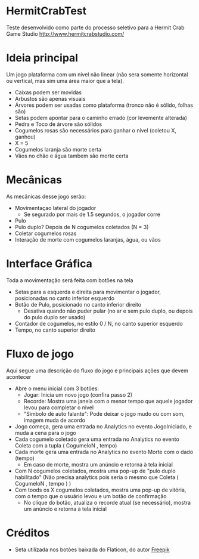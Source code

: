 # HermitCrabTest
Teste desenvolvido como parte do processo seletivo para a Hermit Crab Game Studio http://www.hermitcrabstudio.com/


# Ideia principal

Um jogo plataforma com um nivel não linear (não sera somente horizontal ou vertical, mas sim uma área maior que a tela).

- Caixas podem ser movidas
- Arbustos são apenas visuais
- Árvores podem ser usadas como plataforma (tronco não é sólido, folhas são)
- Setas podem apontar para o caminho errado (cor levemente alterada)
- Pedra e Toco de árvore são sólidos
- Cogumelos rosas são necessários para ganhar o nível (coletou X, ganhou)
- X = 5
- Cogumelos laranja são morte certa
- Vãos no chão e água tambem são morte certa

# Mecânicas

As mecânicas desse jogo serão:

- Movimentaçao lateral do jogador
  - Se segurado por mais de 1.5 segundos, o jogador corre
- Pulo
- Pulo duplo? Depois de N cogumelos coletados (N = 3)
- Coletar cogumelos rosas
- Interação de morte com cogumelos laranjas, água, ou vãos

# Interface Gráfica

Toda a movimentação será feita com botões na tela

- Setas para a esquerda e direita para movimentar o jogador, posicionadas no canto inferior esquerdo
- Botão de Pulo, posicionado no canto inferior direito
  - Desativa quando não puder pular (no ar e sem pulo duplo, ou depois do pulo duplo ser usado)
- Contador de cogumelos, no estilo 0 / N, no canto superior esquerdo
- Tempo, no canto superior direito

# Fluxo de jogo

Aqui segue uma descrição do fluxo do jogo e principais ações que devem acontecer

- Abre o menu inicial com 3 botões:
  - Jogar: Inicia um novo jogo (confira passo 2)
  - Recorde: Mostra uma janela com o menor tempo que aquele jogador levou para completar o nivel
  - "Simbolo de auto falante": Pode deixar o jogo mudo ou com som, imagem muda de acordo
- Jogo começa, gera uma entrada no Analytics no evento JogoIniciado, e muda a cena para o jogo
- Cada cogumelo coletado gera uma entrada no Analytics no evento Coleta com a tupla ( CogumeloN , tempo)
- Cada morte gera uma entrada no Analytics no evento Morte com o dado (tempo)
  - Em caso de morte, mostra um anúncio e retorna à tela inicial
- Com N cogumelos coletados, mostra uma pop-up de "pulo duplo habilitado" (Não precisa analytics pois seria o mesmo que Coleta ( CogumeloN , tempo ) )
- Com toods os X cogumelos coletados, mostra uma pop-up de vitória, com o tempo que o usuário levou e um botão de confirmação
  - No clique do botão, atualiza o recorde atual (se necessário), mostra um anúncio e retorna à tela inicial

# Créditos

- Seta utilizada nos botões baixada do Flaticon, do autor [Freepik](https://www.flaticon.com/authors/freepik)
